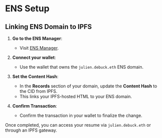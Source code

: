 # ENS Setup

## Linking ENS Domain to IPFS

1. **Go to the ENS Manager**:
   - Visit [ENS Manager](https://app.ens.domains/).

2. **Connect your wallet**:
   - Use the wallet that owns the `julien.debuck.eth` ENS domain.

3. **Set the Content Hash**:
   - In the **Records** section of your domain, update the **Content Hash** to the CID from IPFS.
   - This links your IPFS-hosted HTML to your ENS domain.

4. **Confirm Transaction**:
   - Confirm the transaction in your wallet to finalize the change.

Once completed, you can access your resume via `julien.debuck.eth` or through an IPFS gateway.